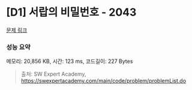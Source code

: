 # [D1] 서랍의 비밀번호 - 2043 

[문제 링크](https://swexpertacademy.com/main/code/problem/problemDetail.do?contestProbId=AV5QJ_8KAx8DFAUq) 

### 성능 요약

메모리: 20,856 KB, 시간: 123 ms, 코드길이: 227 Bytes



> 출처: SW Expert Academy, https://swexpertacademy.com/main/code/problem/problemList.do